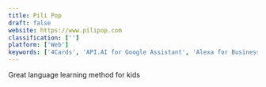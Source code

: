 ```yaml
---
title: Pili Pop
draft: false 
website: https://www.pilipop.com
classification: ['']
platform: ['Web']
keywords: ['4Cards', 'API.AI for Google Assistant', 'Alexa for Business', 'Amazon Blueprints', 'CPA', 'Do People Say', 'Duolingo', 'Duolir', 'Edwin', 'EmojiStone', 'Flowlingo', 'Fluently', 'Language Drops', 'Learning With Voice', 'Lexi', 'Magiclingua', 'Mileo', 'OK Google', 'ROYBI', 'Shortcut Wolf', 'Subtly', 'Talk to Ri']
---
```

Great language learning method for kids